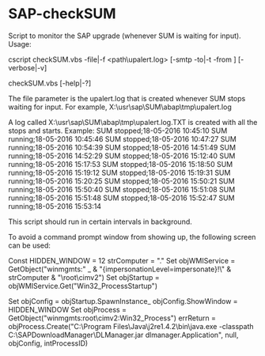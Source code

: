 # SAP-checkSUM
Script to monitor the SAP upgrade (whenever SUM is waiting for input).
Usage:

cscript checkSUM.vbs -file|-f <path\upalert.log> [-smtp <SMTP server>  -to|-t <semicolon separated e-mail addresses> -from <e-mail address>] [-verbose|-v]

checkSUM.vbs [-help|-?]


The file parameter  is the upalert.log that is created whenever SUM stops waiting for input.
For example, X:\usr\sap\SUM\abap\tmp\upalert.log

A log called X:\usr\sap\SUM\abap\tmp\upalert.log.TXT is created with all the stops and starts.
Example:
SUM stopped;18-05-2016 10:45:10
SUM running;18-05-2016 10:45:46
SUM stopped;18-05-2016 10:47:27
SUM running;18-05-2016 10:54:39
SUM stopped;18-05-2016 14:51:49
SUM running;18-05-2016 14:52:29
SUM stopped;18-05-2016 15:12:40
SUM running;18-05-2016 15:17:53
SUM stopped;18-05-2016 15:18:50
SUM running;18-05-2016 15:19:12
SUM stopped;18-05-2016 15:19:31
SUM running;18-05-2016 15:20:25
SUM stopped;18-05-2016 15:50:21
SUM running;18-05-2016 15:50:40
SUM stopped;18-05-2016 15:51:08
SUM running;18-05-2016 15:51:48
SUM stopped;18-05-2016 15:52:47
SUM running;18-05-2016 15:53:14

This script should run in certain intervals in background.

To avoid a command prompt window from showing up, the following screen can be used:

Const HIDDEN_WINDOW = 12
strComputer = "."
Set objWMIService = GetObject("winmgmts:" _
    & "{impersonationLevel=impersonate}!\\" & strComputer & "\root\cimv2")
Set objStartup = objWMIService.Get("Win32_ProcessStartup")

Set objConfig = objStartup.SpawnInstance_
objConfig.ShowWindow = HIDDEN_WINDOW
Set objProcess = GetObject("winmgmts:root\cimv2:Win32_Process")
errReturn = objProcess.Create("C:\Program Files\Java\j2re1.4.2\bin\java.exe -classpath C:\SAPDownloadManager\DLManager.jar dlmanager.Application", null, objConfig, intProcessID)



